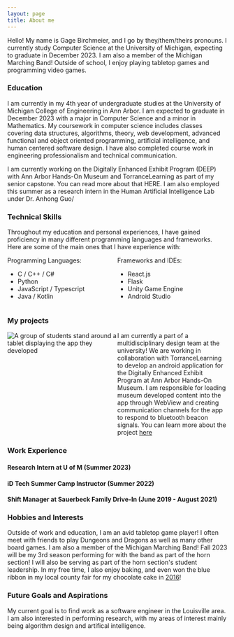 ```yaml
---
layout: page
title: About me
---
```



Hello! My name is Gage Birchmeier, and I go by they/them/theirs pronouns. I currently study Computer Science at the University of Michigan, expecting to graduate in December 2023. I am also a member of the Michigan Marching Band! Outside of school, I enjoy playing tabletop games and programming video games.

### Education

I am currently in my 4th year of undergraduate studies at the University of Michigan College of Engineering in Ann Arbor. I am expected to graduate in December 2023 with a major in Computer Science and a minor in Mathematics. My coursework in computer science includes classes covering data structures, algorithms, theory, web development, advanced functional and object oriented programming, artificial intelligence, and human centered software design. I have also completed course work in engineering professionalism and technical communication.

I am currently working on the Digitally Enhanced Exhibit Program (DEEP) with Ann Arbor Hands-On Museum and TorranceLearning as part of my senior capstone. You can read more about that HERE. I am also employed this summer as a research intern in the Human Artificial Intelligence Lab under Dr. Anhong Guo/

### Technical Skills
Throughout my education and personal experiences, I have gained proficiency in many different programming languages and frameworks. Here are some of the main ones that I have experience with:

<div style="display: flex;">
  <div style="flex: 1;">
    Programming Languages:
    <ul>
      <li>C / C++ / C#</li>
      <li>Python</li>
      <li>JavaScript / Typescript</li>
      <li>Java / Kotlin</li>
    </ul>
  </div>
  <div style="flex: 1;">
    Frameworks and IDEs:
    <ul>
      <li>React.js</li>
      <li>Flask</li>
      <li>Unity Game Engine</li>
      <li>Android Studio</li>
    </ul>
  </div>
</div>

### My projects

<div style="display: flex;">
  <div style="flex: 1;">
    <img src="https://i.ibb.co/JKmvFxB/MDP.jpg" alt="A group of students stand around a tablet displaying the app they developed">
  </div>
  <div style="flex: 1;">
    I am currently a part of a multidisciplinary design team at the university! We are working in collaboration with TorranceLearning to develop an android application for the Digitally Enhanced Exhibit Program at Ann Arbor Hands-On Museum. I am responsible for loading museum developed content into the app through WebView and creating communication channels for the app to respond to bluetooth beacon signals. You can learn more about the project <a href="https://mdp.engin.umich.edu/sponsor_teams/aahom-23/">here</a>
  </div>
</div>



### Work Experience
#### Research Intern at U of M (Summer 2023)
#### iD Tech Summer Camp Instructor (Summer 2022)
#### Shift Manager at Sauerbeck Family Drive-In (June 2019 - August 2021)

### Hobbies and Interests
Outside of work and education, I am an avid tabletop game player! I often meet with friends to play Dungeons and Dragons as well as many other board games. I am also a member of the Michigan Marching Band! Fall 2023 will be my 3rd season performing for with the band as part of the horn section! I will also be serving as part of the horn section's student leadership. In my free time, I also enjoy baking, and even won the blue ribbon in my local county fair for my chocolate cake in [2016](https://oldhamcountyextension.com/2016/08/19/2016-oc-fair-winners/)!

### Future Goals and Aspirations
My current goal is to find work as a software engineer in the Louisville area. I am also interested in performing research, with my areas of interest mainly being algorithm design and artifical intelligence. 